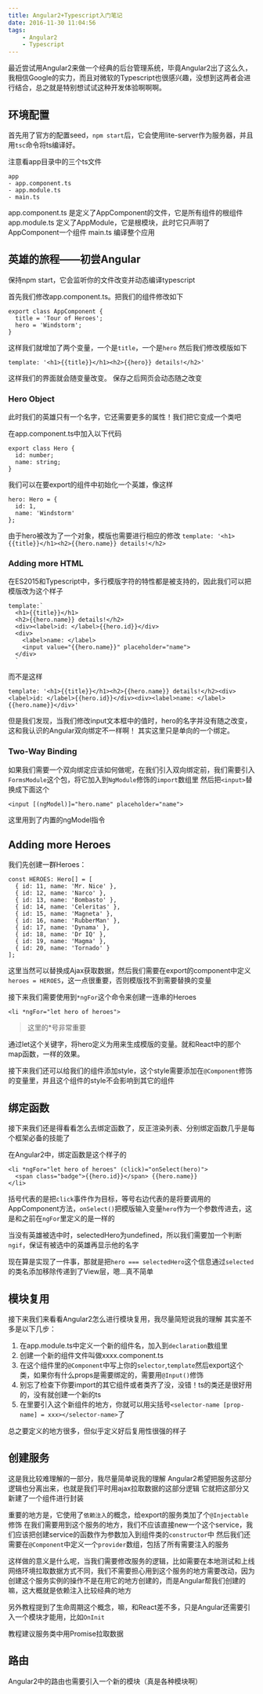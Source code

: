 ```yaml
---
title: Angular2+Typescript入门笔记
date: 2016-11-30 11:04:56
tags:
    - Angular2
    - Typescript
---
```

最近尝试用Angular2来做一个经典的后台管理系统，毕竟Angular2出了这么久，我相信Google的实力，而且对微软的Typescript也很感兴趣，没想到这两者会进行结合，总之就是特别想试试这种开发体验啊啊啊。

## 环境配置

首先用了官方的配置seed，`npm start`后，它会使用lite-server作为服务器，并且用`tsc`命令将ts编译好。

注意看app目录中的三个ts文件
```
app
- app.component.ts
- app.module.ts
- main.ts
```
app.component.ts 是定义了AppComponent的文件，它是所有组件的根组件
app.module.ts 定义了AppModule，它是根模块，此时它只声明了AppComponent一个组件
main.ts 编译整个应用

## 英雄的旅程——初尝Angular

保持npm start，它会监听你的文件改变并动态编译typescript

首先我们修改app.component.ts。把我们的组件修改如下
```
export class AppComponent {
  title = 'Tour of Heroes';
  hero = 'Windstorm';
}
```
这样我们就增加了两个变量，一个是`title`，一个是`hero`
然后我们修改模版如下
```
template: '<h1>{{title}}</h1><h2>{{hero}} details!</h2>'

```
这样我们的界面就会随变量改变。
保存之后网页会动态随之改变

### Hero Object
此时我们的英雄只有一个名字，它还需要更多的属性！我们把它变成一个类吧

在app.component.ts中加入以下代码
```
export class Hero {
  id: number;
  name: string;
}

```
我们可以在要export的组件中初始化一个英雄，像这样
```
hero: Hero = {
  id: 1,
  name: 'Windstorm'
};
```
由于hero被改为了一个对象，模版也需要进行相应的修改
`template: '<h1>{{title}}</h1><h2>{{hero.name}} details!</h2>`

### Adding more HTML

在ES2015和Typescript中，多行模版字符的特性都是被支持的，因此我们可以把模版改为这个样子

```
template:`
  <h1>{{title}}</h1>
  <h2>{{hero.name}} details!</h2>
  <div><label>id: </label>{{hero.id}}</div>
  <div>
    <label>name: </label>
    <input value="{{hero.name}}" placeholder="name">
  </div>
  `
```
而不是这样

`template: '<h1>{{title}}</h1><h2>{{hero.name}} details!</h2><div><label>id: </label>{{hero.id}}</div><div><label>name: </label>{{hero.name}}</div>'`

但是我们发现，当我们修改input文本框中的值时，hero的名字并没有随之改变，这和我认识的Angular双向绑定不一样啊！
其实这里只是单向的一个绑定。

### Two-Way Binding
如果我们需要一个双向绑定应该如何做呢，在我们引入双向绑定前，我们需要引入`FormsModule`这个包，将它加入到`NgModule`修饰的`import`数组里
然后把`<input>`替换成下面这个

`<input [(ngModel)]="hero.name" placeholder="name">`

这里用到了内置的ngModel指令

## Adding more Heroes
我们先创建一群Heroes：
```
const HEROES: Hero[] = [
  { id: 11, name: 'Mr. Nice' },
  { id: 12, name: 'Narco' },
  { id: 13, name: 'Bombasto' },
  { id: 14, name: 'Celeritas' },
  { id: 15, name: 'Magneta' },
  { id: 16, name: 'RubberMan' },
  { id: 17, name: 'Dynama' },
  { id: 18, name: 'Dr IQ' },
  { id: 19, name: 'Magma' },
  { id: 20, name: 'Tornado' }
];
```
这里当然可以替换成Ajax获取数据，然后我们需要在export的component中定义`heroes = HEROES`，这一点很重要，否则模版找不到需要替换的变量

接下来我们需要使用到`*ngFor`这个命令来创建一连串的Heroes

`<li *ngFor="let hero of heroes">`

> 这里的*号非常重要

通过let这个关键字，将hero定义为用来生成模版的变量。就和React中的那个map函数，一样的效果。

接下来我们还可以给我们的组件添加style，这个style需要添加在`@Component`修饰的变量里，并且这个组件的style不会影响到其它的组件

## 绑定函数
接下来我们还是得看看怎么去绑定函数了，反正渲染列表、分别绑定函数几乎是每个框架必备的技能了

在Angular2中，绑定函数是这个样子的
```
<li *ngFor="let hero of heroes" (click)="onSelect(hero)">
  <span class="badge">{{hero.id}}</span> {{hero.name}}
</li>

```
括号代表的是把`click`事件作为目标，等号右边代表的是将要调用的AppComponent方法，`onSelect()`把模版输入变量`hero`作为一个参数传进去，这是和之前在`ngFor`里定义的是一样的

当没有英雄被选中时，selectedHero为undefined，所以我们需要加一个判断`ngif`，保证有被选中的英雄再显示他的名字

现在算是实现了一件事，那就是把`hero === selectedHero`这个信息通过`selected`的类名添加移除传递到了View层，嗯...真不简单

## 模块复用
接下来我们来看看Angular2怎么进行模块复用，我尽量简短说我的理解
其实差不多是以下几步：
1. 在app.module.ts中定义一个新的组件名，加入到`declaration`数组里
2. 创建一个新的组件文件叫做xxxx.component.ts
3. 在这个组件里的`@Component`中写上你的`selector`,`template`然后export这个类，如果你有什么props是需要绑定的，需要用`@Input()`修饰
4. 别忘了检查下你要import的其它组件或者类齐了没，没错！ts的类还是很好用的，没有就创建一个新的ts
5. 在里要引入这个新组件的地方，你就可以用尖括号`<selector-name [prop-name] = xxx></selector-name>`了

总之要定义的地方很多，但似乎定义好后复用性很强的样子

## 创建服务
这是我比较难理解的一部分，我尽量简单说我的理解
Angular2希望把服务这部分逻辑也分离出来，也就是我们平时用ajax拉取数据的这部分逻辑
它就把这部分又新建了一个组件进行封装

重要的地方是，它使用了`依赖注入`的概念，给export的服务类加了个`@Injectable`修饰
在我们需要用到这个服务的地方，我们不应该直接new一个这个service，我们应该把创建service的函数作为参数加入到组件类的`constructor`中
然后我们还需要在`@Component`中定义一个`provider`数组，包括了所有需要注入的服务

这样做的意义是什么呢，当我们需要修改服务的逻辑，比如需要在本地测试和上线网络环境拉取数据方式不同，我们不需要担心用到这个服务的地方需要改动，因为创建这个服务实例的操作不是在用它的地方创建的，而是Angular帮我们创建的
嘛，这大概就是依赖注入比较经典的地方

另外教程提到了生命周期这个概念，嘛，和React差不多，只是Angular还需要引入一个模块才能用，比如`OnInit`

教程建议服务类中用Promise拉取数据

## 路由
Angular2中的路由也需要引入一个新的模块（真是各种模块啊）


